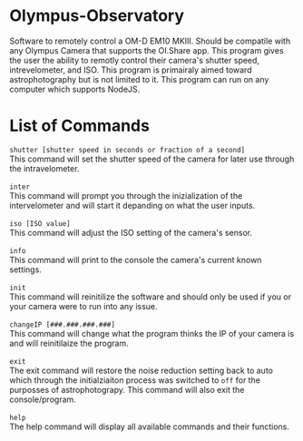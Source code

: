 # Olympus-Observatory
Software to remotely control a OM-D EM10 MKIII. Should be compatile with any Olympus Camera that supports the OI.Share app. This program gives the user the ability to remotly control their camera's shutter speed, intrevelometer, and ISO. This program is primairaly aimed toward astrophotography but is not limited to it. This program can run on any computer which supports NodeJS.

# List of Commands
`shutter [shutter speed in seconds or fraction of a second]`<br>
This command will set the shutter speed of the camera for later use through the intravelometer.<br><br>
`inter`<br>
This command will prompt you through the inizialization of the intervelometer and will start it depanding on what the user inputs.<br><br>
`iso [ISO value]`<br>
This command will adjust the ISO setting of the camera's sensor.<br><br>
`info`<br>
This command will print to the console the camera's current known settings.<br><br>
`init`<br>
This command will reinitilize the software and should only be used if you or your camera were to run into any issue.<br><br>
`changeIP [###.###.###.###]`<br>
This command will change what the program thinks the IP of your camera is and will reinitilaize the program.<br><br>
`exit`<br>
The exit command will restore the noise reduction setting back to auto which through the initialziaiton process was switched to `off` for the purposses of astrophotograpy. This command will also exit the console/program.<br><br>
`help`<br>
The help command will display all available commands and their functions.
